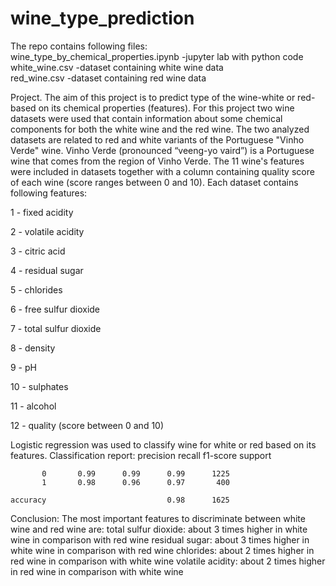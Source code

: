 # wine_type_prediction

The repo contains following files:<br>
wine_type_by_chemical_properties.ipynb -jupyter lab with python code<br>
white_wine.csv -dataset containing white wine data <br>
red_wine.csv -dataset containing red wine data<br> 

Project.
The aim of this project is to predict type of the wine-white or red-based on its chemical properties (features). For this project two wine datasets were used that contain information about some chemical components for both the white wine and the red wine. The two analyzed datasets are related to red and white variants of the Portuguese "Vinho Verde" wine. Vinho Verde (pronounced “veeng-yo vaird”) is a Portuguese wine that comes from the region of Vinho Verde. The 11 wine's features were included in datasets together with a column containing quality score of each wine (score ranges between 0 and 10). Each dataset contains following features:

1 - fixed acidity 

2 - volatile acidity 

3 - citric acid 

4 - residual sugar 

5 - chlorides 

6 - free sulfur dioxide 

7 - total sulfur dioxide 

8 - density 

9 - pH 

10 - sulphates 

11 - alcohol 

12 - quality (score between 0 and 10)


Logistic regression was used to classify wine for white or red based on its features.
Classification report:
              precision    recall  f1-score   support

           0       0.99      0.99      0.99      1225
           1       0.98      0.96      0.97       400

    accuracy                           0.98      1625


Conclusion: The most important features to discriminate between white wine and red wine are:
total sulfur dioxide: about 3 times higher in white wine in comparison with red wine
residual sugar: about 3 times higher in white wine in comparison with red wine
chlorides: about 2 times higher in red wine in comparison with white wine
volatile acidity: about 2 times higher in red wine in comparison with white wine

 



